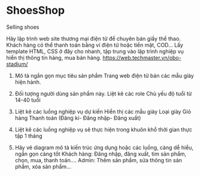 # ShoesShop
Selling shoes

Hãy lập trình web site thương mại điện tử để chuyên bán giầy thể thao. 
Khách hàng có thể thanh toán bằng ví điện tử hoặc tiền mặt, COD... 
Lấy template HTML, CSS ở đây cho nhanh, tập trung vào lập trình nghiệp vụ hiển thị thông tin hàng, mua bán hàng. https://web.techmaster.vn/obo-stadium/

1. Mô tả ngắn gọn mục tiêu sản phẩm
    Trang web điện tử bán các mẫu giày hiện hành.
2. Đối tượng người dùng sản phẩm này. Liệt kê các role
    Chủ yếu độ tuổi từ 14-40 tuổi
3. Liệt kê các luồng nghiệp vụ dự kiến
    Hiển thị các mẫu giày
    Loại giày
    Giỏ hàng
    Thanh toán (Đăng kí- Đăng nhập- Đăng xuất)
    
4. Liệt kê các luồng nghiệp vụ sẽ thực hiện trong khuôn khổ thời gian thực tập 1 tháng

5. Hãy vẽ diagram mô tả kiến trúc ứng dụng hoặc các luồng, càng dễ hiểu, ngắn gọn càng tốt
    Khách hàng: Đăng nhập, đăng xuất, tìm sản phẩm, chọn, mua, thanh toán....
    Admin: Thêm sản phẩm, sửa thông tin sản phẩm, xóa sản phẩm...
